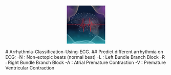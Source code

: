<p align="center" width="100%">
<img src="./assets/Logo.png" width="120" height="120">
</p>
# Arrhythmia-Classification-Using-ECG.
## Predict different arrhythmia on ECG:
-N : Non-ectopic beats (normal beat)
-L : Left Bundle Branch Block
-R : Right Bundle Branch Block  
-A : Atrial Premature Contraction  
-V : Premature Ventricular Contraction
